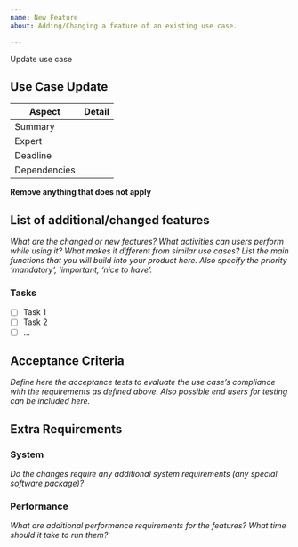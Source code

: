 ```yaml
---
name: New Feature
about: Adding/Changing a feature of an existing use case.

---
```


Update use case

## Use Case Update
 
Aspect | Detail
------------ | -------------
Summary | 
Expert | 
Deadline | 
Dependencies |
 
**Remove anything that does not apply**
## List of additional/changed features 
*What are the changed or new features? What activities can users perform while using it? What makes it different from similar use cases? List the main functions that you will build into your product here. Also specify the priority ‘mandatory’, ‘important, ‘nice to have’.*

### Tasks

- [ ] Task 1
- [ ] Task 2
- [ ] ...

## Acceptance Criteria
*Define here the acceptance tests to evaluate the use case’s compliance with the requirements as defined above. Also possible end users for testing can be included here.*
 
## Extra Requirements
### System
*Do the changes require any additional system requirements (any special software package)?*
 
### Performance
*What are additional performance requirements for the features? What time should it take to run them?*
